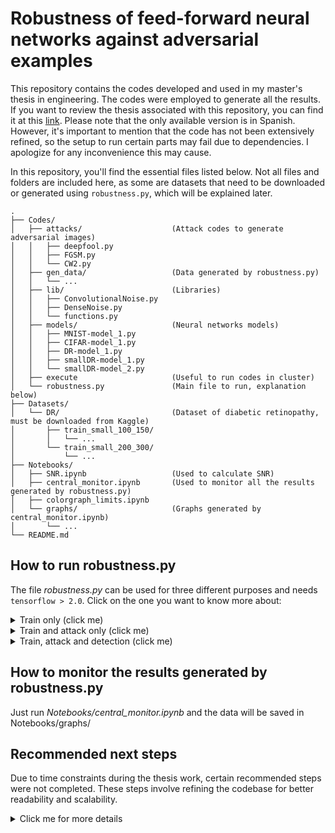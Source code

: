 # Robustness of feed-forward neural networks against adversarial examples

This repository contains the codes developed and used in my master's thesis in engineering. The codes were employed to generate all the results. If you want to review the thesis associated with this repository, you can find it at this [link](https://ricabib.cab.cnea.gov.ar/1197/1/1Kloster.pdf). Please note that the only available version is in Spanish. However, it's important to mention that the code has not been extensively refined, so the setup to run certain parts may fail due to dependencies. I apologize for any inconvenience this may cause.

In this repository, you'll find the essential files listed below. Not all files and folders are included here, as some are datasets that need to be downloaded or generated using `robustness.py`, which will be explained later.

``` text
.
├── Codes/
│   ├── attacks/                    (Attack codes to generate adversarial images)
│   │   ├── deepfool.py
│   │   ├── FGSM.py
│   │   └── CW2.py
│   ├── gen_data/                   (Data generated by robustness.py)
│   │   └── ...
│   ├── lib/                        (Libraries)
│   │   ├── ConvolutionalNoise.py
│   │   ├── DenseNoise.py
│   │   └── functions.py
│   ├── models/                     (Neural networks models)
│   │   ├── MNIST-model_1.py
│   │   ├── CIFAR-model_1.py
│   │   ├── DR-model_1.py
│   │   ├── smallDR-model_1.py
│   │   └── smallDR-model_2.py
│   ├── execute                     (Useful to run codes in cluster)
│   └── robustness.py               (Main file to run, explanation below)
├── Datasets/
│   └── DR/                         (Dataset of diabetic retinopathy, must be downloaded from Kaggle)
│       ├── train_small_100_150/
│       │   └── ...
│       └── train_small_200_300/
│           └── ...
├── Notebooks/
│   ├── SNR.ipynb                   (Used to calculate SNR)
│   ├── central_monitor.ipynb       (Used to monitor all the results generated by robustness.py)
│   ├── colorgraph_limits.ipynb
│   └── graphs/                     (Graphs generated by central_monitor.ipynb)
│       └── ...
└── README.md
```

## How to run robustness.py

The file _robustness.py_ can be used for three different purposes and needs `tensorflow > 2.0`. Click on the one you want to know more about:

<details><summary>Train only (click me)</summary>

The general command for **training** is:

``` bash
python robustness.py -ds <DATASET> -m <MODEL>
```

| Name      | Possible values                            |
| :-------- | :----------------------------------------- |
| `DATASET` | `MNIST` or `CIFAR10` or `DR` or `smallDR`  |
| `MODEL`   | Depends on models saved on models folder   |

As an example, lets run the dataset `DR` training it with model `1`, i.e. the network that is in _Codes/models/DR-model_1.py_

``` bash
python robustness.py -ds DR -m 1
```

</details>

<details><summary>Train and attack only (click me)</summary>

The general command for **training and attacking** is:

``` bash
python robustness.py -ds <DATASET> -m <MODEL> -a <ATTACK> -<ATTACK_PRMTR_NAME> <ATTACK_PRMTR_VALUE> -mi <MAX_NB_OF_ATTACK_ITERS> -ns <NUMBER_OF_SUCC_ADV_IMAGES>
```

| Name                        | Possible values                                    |
| :-------------------------- | :------------------------------------------------- |
| `ATTACK`                    | `deepfool` or `FGSM` or `CW2`                      |
| `ATTACK_PRMTR_NAME`         | `eta` or `eps` or (`kappa` and `cte` and `cteupd`) |
| `MAX_NB_OF_ATTACK_ITERS`    | integer value (20 by default)                      |
| `NUMBER_OF_SUCC_ADV_IMAGES` | integer value (50 by default)                      |

As an example, lets run the dataset `CIFAR10` training it with model `1`, i.e. the network that is in _Codes/models/CIFAR10-model_1.py_. Then, attack the correct classified images with the `CW2` attack, with some `kap` `cte` and `cteupd` parameters. Also the optional parameters `-ns <MAX_NB_OF_ATTACK_ITERS>` and `-mi <NUMBER_OF_SUCC_ADV_IMAGES>` are specified.

``` bash
python robustness.py -ds CIFAR10 -m 1 -a CW2 -kap 0.1 -cte 0.0032 -cteupd 0.0032 -ns 2000 -mi 20
```

</details>

<details><summary>Train, attack and detection (click me)</summary>


The general command for **training, attacking and detection** is:

``` bash
python robustness.py -ds <DATASET> -m <MODEL> -a <ATTACK> -<ATTACK_PRMTR_NAME> <ATTACK_PRMTR_VALUE> -mi <MAX_NB_OF_ATTACK_ITERS> -ns <NUMBER_OF_SUCC_ADV_IMAGES> -d <DETECTION_METHOD> -xs <X_START_VALUE> -xe <X_END_VALUE> -dx <X_STEP> -ys <Y_START_VALUE> -ye <Y_END_VALUE> -dy <Y_STEP> -ni <NOISE_ITER>
```

| Name               | Possible values                |
| :----------------- | :----------------------------- |
| `DETECTION_METHOD` | `stoGauNet`                    |
| `X_START_VALUE`    | float value                    |
| `X_END_VALUE`      | float value                    |
| `X_STEP`           | float value                    |
| `Y_START_VALUE`    | float value                    |
| `Y_END_VALUE`      | float value                    |
| `Y_STEP`           | float value                    |
| `NOISE_ITER`       | integer value (100 by default) |

As an example, let's run the dataset `MNIST` training it with model `1`, i.e. the network that is in _Codes/models/MNIST-model_1.py_. Then, attack the correct classified images with the `deepfool` attack, with an `eta` parameter of 0.1. Finally, use the detection method Stochastic Gaussian Network (`stoGauNet`) with the some specified grid.

``` bash
python robustness.py -ds MNIST -m 1 -a deepfool -eta 0.1 -d stoGauNet -xs 0.0 -xe 1.8 -dx 0.2 -ys 0.0 -ye 0.18 -dy 0.02
```

</details>

## How to monitor the results generated by robustness.py

Just run _Notebooks/central_monitor.ipynb_ and the data will be saved in Notebooks/graphs/

## Recommended next steps

Due to time constraints during the thesis work, certain recommended steps were not completed. These steps involve refining the codebase for better readability and scalability.

<details><summary>Click me for more details</summary>
  
In `Codes/robustness.py` where datasets are loaded, it would be beneficial to encapsulate that in another module. By doing so, one could simply call the object and/or functions to obtain the train and test databases. 

Similarly, in the section where the detection is executed, specifically in the code block `if args.detection == "stoGauNet"`, it would be advantageous to encapsulate this elsewhere. Even though it is currently the only detection method in this repository, structuring it more flexibly would be beneficial in case additional methods are added.

Lastly, the attacks located in `Codes/attacks/<name_of_attack>.py` are implemented in `Codes/robustness.py` using the approach `exec(open(path_code_attack).read())`, which is not considered best practice. Therefore, it would be wise to package the attacks and call them as functions or methods of an object.
</details>
